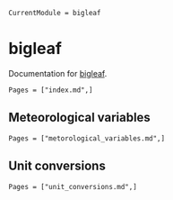 ```@meta
CurrentModule = bigleaf
```

# bigleaf
Documentation for [bigleaf](https://github.com/bgctw/bigleaf.jl).

```@contents
Pages = ["index.md",]
```
## Meteorological variables
```@index
Pages = ["metorological_variables.md",]
```

## Unit conversions
```@index
Pages = ["unit_conversions.md",]
```



